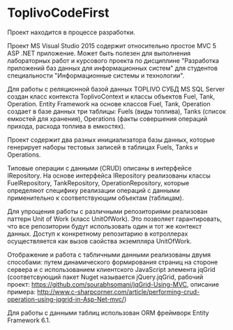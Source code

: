 # ToplivoCodeFirst
Проект находится в процессе разработки.

Проект MS Visual Studio 2015 содержит относительно простое MVC 5 ASP .NET приложение. Может быть полезен для выполнения лабораторных работ и курсового проекта по дисциплине "Разработка приложений баз данных для информационных систем" для студентов специальности "Информационные системы и технологии".

Для работы с реляционной базой данных TOPLIVO СУБД MS SQL Server создан класс контекста ToplivoContext и классы объектов Fuel, Tank, Operation. Entity Framework на основе классов Fuel, Tank, Operation создает в базе данных три таблицы:  Fuels (виды топлива), Tanks (список емкостей для хранения), Operations (факты совершения операций прихода, расхода топлива в емкостях). 

Проект содержит два разных инициализатора базы данных, которые генерирует наборы тестовых записей в таблицах Fuels, Tanks и Operations.

Типовые операции с данными (CRUD) описаны в интерфейсе IRepository. На основе интерфейса IRepository реализованы классы FuelRepository, TankRepository, OperationRepository, которые определяют специфику реализации операций с данными применительно к соответствующим  объектам (таблицам).

Для упрощения работы с различными репозиториями реализован паттерн Unit of Work (класс UnitOfWork). Это позволяет гарантировать, что все репозитории будут использовать один и тот же контекст данных. Доступ к конкретному репозитарию в котроллерах осуществляется как вызов саойства экземпляра UnitOfWork.

Отображение и работа с табличными данными реализованы двумя способами: путем динамического формирования страниц на стороне сервера и с использованием клиентского JavaScript элемента jqGrid  (соответсвующий пакет Nuget называется jQuery.jqGrid,  рабочий проект: https://github.com/sourabhsomani/jqGrid-Using-MVC, описание примера: http://www.c-sharpcorner.com/article/performing-crud-operation-using-jqgrid-in-Asp-Net-mvc/)

Для работы с данными таблиц использован ОRM фреймворк Entity Framework 6.1.

